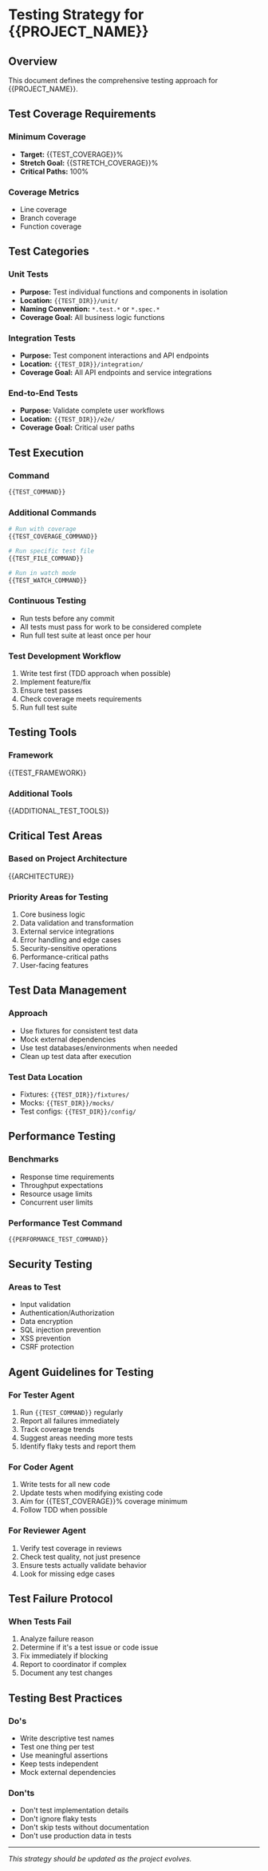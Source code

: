 # Testing Strategy for {{PROJECT_NAME}}

## Overview
This document defines the comprehensive testing approach for {{PROJECT_NAME}}.

## Test Coverage Requirements

### Minimum Coverage
- **Target:** {{TEST_COVERAGE}}%
- **Stretch Goal:** {{STRETCH_COVERAGE}}%
- **Critical Paths:** 100%

### Coverage Metrics
- Line coverage
- Branch coverage  
- Function coverage

## Test Categories

### Unit Tests
- **Purpose:** Test individual functions and components in isolation
- **Location:** `{{TEST_DIR}}/unit/`
- **Naming Convention:** `*.test.*` or `*.spec.*`
- **Coverage Goal:** All business logic functions

### Integration Tests
- **Purpose:** Test component interactions and API endpoints
- **Location:** `{{TEST_DIR}}/integration/`
- **Coverage Goal:** All API endpoints and service integrations

### End-to-End Tests
- **Purpose:** Validate complete user workflows
- **Location:** `{{TEST_DIR}}/e2e/`
- **Coverage Goal:** Critical user paths

## Test Execution

### Command
```bash
{{TEST_COMMAND}}
```

### Additional Commands
```bash
# Run with coverage
{{TEST_COVERAGE_COMMAND}}

# Run specific test file
{{TEST_FILE_COMMAND}}

# Run in watch mode
{{TEST_WATCH_COMMAND}}
```

### Continuous Testing
- Run tests before any commit
- All tests must pass for work to be considered complete
- Run full test suite at least once per hour

### Test Development Workflow
1. Write test first (TDD approach when possible)
2. Implement feature/fix
3. Ensure test passes
4. Check coverage meets requirements
5. Run full test suite

## Testing Tools

### Framework
{{TEST_FRAMEWORK}}

### Additional Tools
{{ADDITIONAL_TEST_TOOLS}}

## Critical Test Areas

### Based on Project Architecture
{{ARCHITECTURE}}

### Priority Areas for Testing
1. Core business logic
2. Data validation and transformation
3. External service integrations
4. Error handling and edge cases
5. Security-sensitive operations
6. Performance-critical paths
7. User-facing features

## Test Data Management

### Approach
- Use fixtures for consistent test data
- Mock external dependencies
- Use test databases/environments when needed
- Clean up test data after execution

### Test Data Location
- Fixtures: `{{TEST_DIR}}/fixtures/`
- Mocks: `{{TEST_DIR}}/mocks/`
- Test configs: `{{TEST_DIR}}/config/`

## Performance Testing

### Benchmarks
- Response time requirements
- Throughput expectations
- Resource usage limits
- Concurrent user limits

### Performance Test Command
```bash
{{PERFORMANCE_TEST_COMMAND}}
```

## Security Testing

### Areas to Test
- Input validation
- Authentication/Authorization
- Data encryption
- SQL injection prevention
- XSS prevention
- CSRF protection

## Agent Guidelines for Testing

### For Tester Agent
1. Run `{{TEST_COMMAND}}` regularly
2. Report all failures immediately
3. Track coverage trends
4. Suggest areas needing more tests
5. Identify flaky tests and report them

### For Coder Agent
1. Write tests for all new code
2. Update tests when modifying existing code
3. Aim for {{TEST_COVERAGE}}% coverage minimum
4. Follow TDD when possible

### For Reviewer Agent
1. Verify test coverage in reviews
2. Check test quality, not just presence
3. Ensure tests actually validate behavior
4. Look for missing edge cases

## Test Failure Protocol

### When Tests Fail
1. Analyze failure reason
2. Determine if it's a test issue or code issue
3. Fix immediately if blocking
4. Report to coordinator if complex
5. Document any test changes

## Testing Best Practices

### Do's
- Write descriptive test names
- Test one thing per test
- Use meaningful assertions
- Keep tests independent
- Mock external dependencies

### Don'ts
- Don't test implementation details
- Don't ignore flaky tests
- Don't skip tests without documentation
- Don't use production data in tests

---
*This strategy should be updated as the project evolves.*